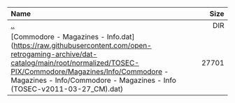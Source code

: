 |Name|Size|
|:---|---:|
|[..](../index.html)|DIR|
|[Commodore - Magazines - Info.dat](https://raw.githubusercontent.com/open-retrogaming-archive/dat-catalog/main/root/normalized/TOSEC-PIX/Commodore/Magazines/Info/Commodore - Magazines - Info/Commodore - Magazines - Info (TOSEC-v2011-03-27_CM).dat)|27701|
